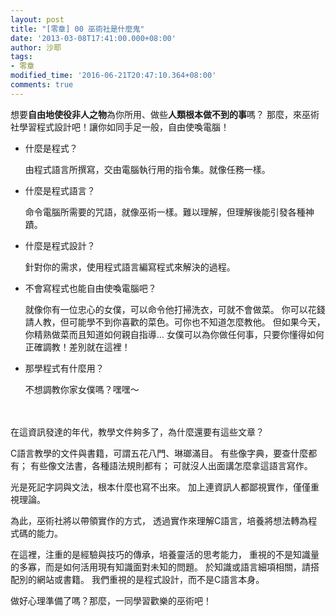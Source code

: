 ```yaml
---
layout: post
title: "[零章] 00 巫術社是什麼鬼"
date: '2013-03-08T17:41:00.000+08:00'
author: 沙耶
tags:
- 零章
modified_time: '2016-06-21T20:47:10.364+08:00'
comments: true
---
```


想要**自由地使役非人之物**為你所用、做些**人類根本做不到的事**嗎？
  那麼，來巫術社學習程式設計吧！讓你如同手足一般，自由使喚電腦！


- 什麼是程式？

    由程式語言所撰寫，交由電腦執行用的指令集。就像任務一樣。


- 什麼是程式語言？

    命令電腦所需要的咒語，就像巫術一樣。難以理解，但理解後能引發各種神蹟。


- 什麼是程式設計？

    針對你的需求，使用程式語言編寫程式來解決的過程。


- 不會寫程式也能自由使喚電腦吧？

    就像你有一位忠心的女僕，可以命令他打掃洗衣，可就不會做菜。
    你可以花錢請人教，但可能學不到你喜歡的菜色。可你也不知道怎麼教他。
    但如果今天，你精熟做菜而且知道如何親自指導…
    女僕可以為你做任何事，只要你懂得如何正確調教！差別就在這裡！


- 那學程式有什麼用？

    不想調教你家女僕嗎？嘿嘿～

　
    
在這資訊發達的年代，教學文件夠多了，為什麼還要有這些文章？
<br />

C語言教學的文件與書籍，可謂五花八門、琳瑯滿目。
有些像字典，要查什麼都有；
有些像文法書，各種語法規則都有；
可就沒人出面講怎麼拿這語言寫作。

光是死記字詞與文法，根本什麼也寫不出來。
加上連資訊人都鄙視實作，僅僅重視理論。
<br />

為此，巫術社將以帶領實作的方式，
透過實作來理解C語言，培養將想法轉為程式碼的能力。

在這裡，注重的是經驗與技巧的傳承，培養靈活的思考能力，
重視的不是知識量的多寡，而是如何活用現有知識面對未知的問題。
於知識或語言細項相關，請搭配別的網站或書籍。
我們重視的是程式設計，而不是C語言本身。
<br />

做好心理準備了嗎？那麼，一同學習歡樂的巫術吧！